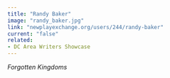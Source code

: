 ```yaml
---
title: "Randy Baker"
image: "randy_baker.jpg"
link: "newplayexchange.org/users/244/randy-baker"
current: "false"
related:
- DC Area Writers Showcase
---
```


*Forgotten Kingdoms*
